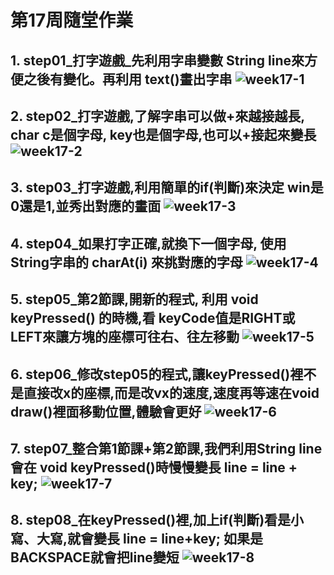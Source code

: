 # 第17周隨堂作業

## 1. step01_打字遊戲_先利用字串變數 String line來方便之後有變化。再利用 text()畫出字串 ![week17-1](https://github.com/QASSBB/2020CCE/blob/gh-pages/week17/week17-1.png?raw=true)

## 2. step02_打字遊戲,了解字串可以做+來越接越長, char c是個字母, key也是個字母,也可以+接起來變長 ![week17-2](https://github.com/QASSBB/2020CCE/blob/gh-pages/week17/week17-2.png?raw=true)

## 3. step03_打字遊戲,利用簡單的if(判斷)來決定 win是0還是1,並秀出對應的畫面 ![week17-3](https://github.com/QASSBB/2020CCE/blob/gh-pages/week17-3.png?raw=true)

## 4. step04_如果打字正確,就換下一個字母, 使用 String字串的 charAt(i) 來挑對應的字母 ![week17-4](https://github.com/QASSBB/2020CCE/blob/gh-pages/week17-4.png?raw=true)

## 5. step05_第2節課,開新的程式, 利用 void keyPressed() 的時機,看 keyCode值是RIGHT或LEFT來讓方塊的座標可往右、往左移動 ![week17-5](https://github.com/QASSBB/2020CCE/blob/gh-pages/week17-5.png?raw=true)

## 6. step06_修改step05的程式,讓keyPressed()裡不是直接改x的座標,而是改vx的速度,速度再等速在void draw()裡面移動位置,體驗會更好 ![week17-6](https://github.com/QASSBB/2020CCE/blob/gh-pages/week17-6.png?raw=true)

## 7. step07_整合第1節課+第2節課,我們利用String line 會在 void keyPressed()時慢慢變長 line = line + key; ![week17-7](https://github.com/QASSBB/2020CCE/blob/gh-pages/week17-7.png?raw=true)

## 8. step08_在keyPressed()裡,加上if(判斷)看是小寫、大寫,就會變長 line = line+key; 如果是 BACKSPACE就會把line變短 ![week17-8](https://github.com/QASSBB/2020CCE/blob/gh-pages/week17-8.png?raw=true)

